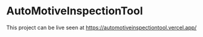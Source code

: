# AutoMotiveInspectionTool
This project can be live seen at https://automotiveinspectiontool.vercel.app/
